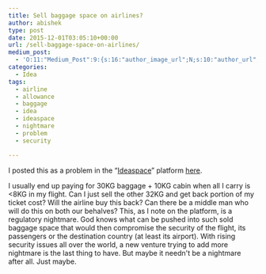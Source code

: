 ```yaml
---
title: Sell baggage space on airlines?
author: abishek
type: post
date: 2015-12-01T03:05:10+00:00
url: /sell-baggage-space-on-airlines/
medium_post:
  - 'O:11:"Medium_Post":9:{s:16:"author_image_url";N;s:10:"author_url";N;s:10:"cross_link";s:3:"yes";s:2:"id";N;s:21:"follower_notification";s:3:"yes";s:7:"license";s:19:"all-rights-reserved";s:14:"publication_id";s:2:"-1";s:6:"status";s:4:"none";s:3:"url";N;}'
categories:
  - Idea
tags:
  - airline
  - allowance
  - baggage
  - idea
  - ideaspace
  - nightmare
  - problem
  - security

---
```

I posted this as a problem in the &#8220;[Ideaspace][1]&#8221; platform [here][2].

I usually end up paying for 30KG baggage + 10KG cabin when all I carry is <8KG in my flight. Can I just sell the other 32KG and get back portion of my ticket cost? Will the airline buy this back? Can there be a middle man who will do this on both our behalves? This, as I note on the platform, is a regulatory nightmare. God knows what can be pushed into such sold baggage space that would then compromise the security of the flight, its passengers or the destination country (at least its airport). With rising security issues all over the world, a new venture trying to add more nightmare is the last thing to have. But maybe it needn't be a nightmare after all. Just maybe.

 [1]: http://ideaspace.in50hrs.com/
 [2]: http://ideaspace.in50hrs.com/problems/trading-airline-luggage-allowance/